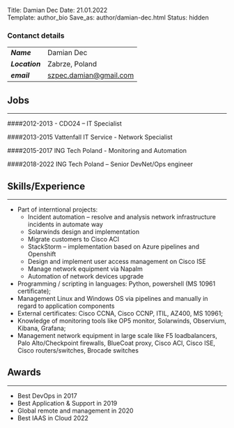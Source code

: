 Title: Damian Dec
Date: 21.01.2022  
Template: author_bio
Save_as: author/damian-dec.html
Status: hidden

### Contanct details

|                |                          |
|----------------|--------------------------|
| ***Name***     | Damian Dec               |
| ***Location*** | Zabrze, Poland           |
| ***email***    | szpec.damian@gmail.com   |

## Jobs 

---

####2012-2013 - CDO24 – IT Specialist

####2013-2015 Vattenfall IT Service - Network Specialist

####2015-2017 ING Tech Poland - Monitoring and Automation

####2018-2022 ING Tech Poland – Senior DevNet/Ops engineer


## Skills/Experience

---

- Part of interntional projects:
  - Incident automation – resolve and analysis network infrastructure incidents in automate way
  - Solarwinds design and implementation 
  - Migrate customers to Cisco ACI 
  - StackStorm – implementation based on Azure pipelines and Openshift 
  - Design and implement user access management on Cisco ISE 
  - Manage network equipment via Napalm 
  - Automation of network devices upgrade 
- Programming / scripting in languages: Python, powershell (MS 10961 certificate);
- Management Linux and Windows OS via pipelines and manually in regard to application 
components
- External certificates: Cisco CCNA, Cisco CCNP, ITIL, AZ400, MS 10961;
- Knowledge of monitoring tools like OP5 monitor, Solarwinds, Observium, Kibana, Grafana;
- Management network equipment in large scale like F5 loadbalancers, Palo Alto/Checkpoint firewalls, 
BlueCoat proxy, Cisco ACI, Cisco ISE, Cisco routers/switches, Brocade switches

## Awards

---
 - Best DevOps in 2017 
 - Best Application & Support in 2019 
 - Global remote and management in 2020 
 - Best IAAS in Cloud 2022